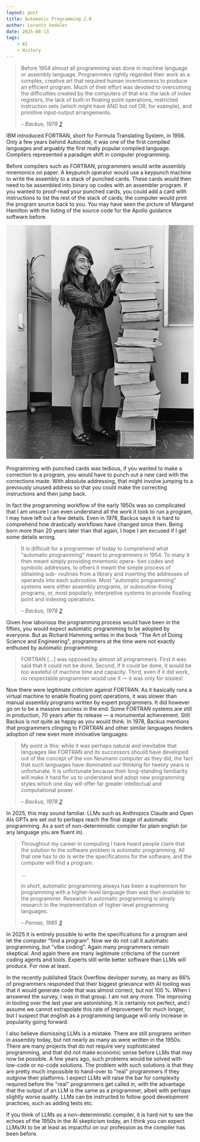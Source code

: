 ```yaml
---
layout: post
title: Automatic Programming 2.0
author: Lorentz Vedeler
date: 2025-08-13
tags:   
    - AI
    - History
---
```


> Before 1954 almost all programming was done in machine language or assembly
> language. Programmers rightly regarded their work as a complex, creative art
> that required human inventiveness to produce an efficient program. Much of
> their effort was devoted to overcoming the difficulties created by the
> computers of that era: the lack of index registers, the lack of built-in
> floating point operations, restricted instruction sets (which might have AND
> but not OR, for example), and primitive input-output arrangements.
>
> &ndash; <cite>Backus, 1978 [2]</cite>

IBM introduced FORTRAN, short for Formula Translating System, in 1956. Only a
few years behind Autocode, it was one of the first compiled languages and
arguably the first really popular compiled language. Compilers represented a
paradigm shift in computer programming.

Before compilers such as FORTRAN, programmers would write assembly mnemonics on
paper. A keypunch operator would use a keypunch machine to write the assembly
to a stack of punched cards. These cards would then need to be assembled into
binary op codes with an assembler program. If you wanted to proof-read your
punched cards, you could add a card with instructions to list the rest of the
stack of cards; the computer would print the program source back to you. You
may have seen the picture of Margaret Hamilton with the listing of the source
code for the Apollo guidance software before.

![Margaret Hamilton and the listing of the Apollo Guidance Software](/assets/imgs/Margaret_Hamilton.jpg)

Programming with punched cards was tedious, if you wanted to make a correction
to a program, you would have to punch out a new card with the corrections made.
With absolute addressing, that might involve jumping to a previously unused
address so that you could make the correcting instructions and then jump back.

In fact the programming workflow of the early 1950s was so complicated that I am
unsure I can even understand all the work it took to run a program, I may have
left out a few details. Even in 1978, Backus says it is hard to comprehend how
drastically workflows have changed since then. Being born more than 20 years
later than that again, I hope I am excused if I get some details wrong.

> It is difficult for a programmer of today to comprehend what "automatic programming"
> meant to programmers in 1954. To many it then meant simply providing mnemonic opera-
> tion codes and symbolic addresses, to others it meant the simple process of obtaining sub-
> routines from a library and inserting the addresses of operands into each subroutine. Most
> "automatic programming" systems were either assembly programs, or subroutine-fixing
> programs, or, most popularly, interpretive systems to provide floating point and indexing
> operations.
>
> &ndash; <cite>Backus, 1978 [2]</cite>

Given how laborious the programming process would have been in the fifties, you
would expect automatic programming to be adopted by everyone. But as Richard
Hamming writes in the book "The Art of Doing Science and Engineering",
programmers at the time were not exactly enthused by automatic programming:

> FORTRAN [&hellip;] was opposed by almost all programmers. First it was said
> that it could not be done. Second, if it could be done, it would be too
> wasteful of machine time and capacity. Third, even if it did work, no
> respectable programmer would use it &mdash; it was only for sissies!

Now there were legitimate criticism against FORTRAN. As it basically runs a
virtual machine to enable floating point operations, it was slower than manual
assembly programs written by expert programmers. It did however go on to be a
massive success in the end. Some FORTRAN systems are still in production, 70
years after its release &mdash; a monumental achievement. Still Backus is not
quite as happy as you would think. In 1978, Backus mentions that programmers
clinging to FORTRAN and other similar languages hinders adoption of new even
more innovative languages:

> My point is this: while it was perhaps natural and inevitable that languages
> like FORTRAN and its successors should have developed out of the concept of the
> von Neumann computer as they did, the fact that such languages have dominated
> our thinking for twenty years is unfortunate. It is unfortunate because their
> long-standing familiarity will make it hard for us to understand and adopt new
> programming styles which one day will offer far greater intellectual and
> computational power.
>
> &ndash; <cite>Backus, 1978 [2]</cite>

In 2025, this may sound familiar. LLMs such as Anthropics Claude and Open AIs
GPTs are set out to perhaps reach the final stage of automatic programming. As
a sort of non-deterministic compiler for plain english (or any language you
are fluent in).

> Throughout my career in computing I have heard people claim that the solution to
> the software problem is automatic programming. All that one has to do is write
> the specifications for the software, and the computer will find a program.
>
> &hellip;
>
> In short, automatic programming always has been a euphemism for programming with
> a higher-level language than was then available to the programmer. Research in
> automatic programming is simply research in the implementation of higher-level
> programming languages.
>
> &ndash; <cite>Parnas, 1985 [3]</cite>

In 2025 it is entirely possible to write the specifications for a program and
let the computer "find a program". Now we do not call it automatic programming,
but "vibe coding". Again many programmers remain skeptical. And again there are
many legitimate criticisms of the current coding agents and tools. Experts
still write better software than LLMs will produce. For now at least.

In the recently published Stack Overflow devloper survey, as many as 66% of
programmers responded that their biggest grievance with AI tooling was that it
would generate code that was almost correct, but not 100 %. When I answered the
survey, I was in that group. I am not any more. The improving in tooling over
the last year are astonishing. It is certainly not perfect, and I assume we
cannot extrapolate this rate of improvement for much longer, but I suspect that
english as a programming language will only increase in popularity going
forward.

I also believe dismissing LLMs is a mistake. There are still programs written
in assembly today, but not nearly as many as were written in the 1950s. There
are many projects that do not require very sophisticated programming, and that
did not make economic sense before LLMs that may now be possible. A few years
ago, such problems would be solved with low-code or no-code solutions. The
problem with such solutions is that they are pretty much impossible to
hand-over to "real" programmers if they outgrow their platforms. I expect LLMs
will raise the bar for complexity required before the "real" programmers get
called in, with the advantage that the output of an LLM is the same as a
programmer, albeit with perhaps slightly worse quality. LLMs can be instructed
to follow good development practices, such as adding tests etc.

If you think of LLMs as a non-deterministic compiler, it is hard not to see the
echoes of the 1950s in the AI skepticism today, an I think you can expect LLMs/AI
to be at least as impactful on our profession as the compiler has been before.

[1]: https://dl.acm.org/doi/10.1145/800025.1198345
[2]: https://www.softwarepreservation.org/projects/FORTRAN/paper/Backus-AutomaticProgramming-1958.pdf
[3]: https://web.stanford.edu/class/cs99r/readings/parnas1.pdf